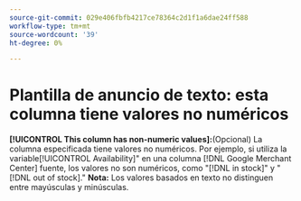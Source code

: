 ```yaml
---
source-git-commit: 029e406fbfb4217ce78364c2d1f1a6dae24ff588
workflow-type: tm+mt
source-wordcount: '39'
ht-degree: 0%

---
```

# Plantilla de anuncio de texto: esta columna tiene valores no numéricos

**[!UICONTROL This column has non-numeric values]:**(Opcional) La columna especificada tiene valores no numéricos. Por ejemplo, si utiliza la variable[!UICONTROL Availability]&quot; en una columna [!DNL Google Merchant Center] fuente, los valores no son numéricos, como &quot;[!DNL in stock]&quot; y &quot;[!DNL out of stock].&quot; **Nota:** Los valores basados en texto no distinguen entre mayúsculas y minúsculas.
